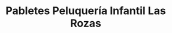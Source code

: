 ---
title: "Pabletes Peluquería Infantil Las Rozas"
url: /las-rozas-de-madrid/pabletes-peluqueria-infantil-las-rozas/
shop: Friseur
---